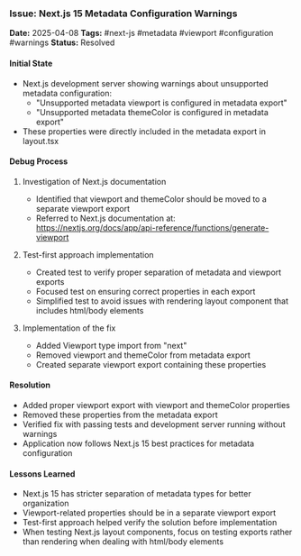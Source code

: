 ### Issue: Next.js 15 Metadata Configuration Warnings
**Date:** 2025-04-08
**Tags:** #next-js #metadata #viewport #configuration #warnings
**Status:** Resolved

#### Initial State
- Next.js development server showing warnings about unsupported metadata configuration:
  - "Unsupported metadata viewport is configured in metadata export"
  - "Unsupported metadata themeColor is configured in metadata export"
- These properties were directly included in the metadata export in layout.tsx

#### Debug Process
1. Investigation of Next.js documentation
   - Identified that viewport and themeColor should be moved to a separate viewport export
   - Referred to Next.js documentation at: https://nextjs.org/docs/app/api-reference/functions/generate-viewport

2. Test-first approach implementation
   - Created test to verify proper separation of metadata and viewport exports
   - Focused test on ensuring correct properties in each export
   - Simplified test to avoid issues with rendering layout component that includes html/body elements

3. Implementation of the fix
   - Added Viewport type import from "next"
   - Removed viewport and themeColor from metadata export
   - Created separate viewport export containing these properties

#### Resolution
- Added proper viewport export with viewport and themeColor properties
- Removed these properties from the metadata export
- Verified fix with passing tests and development server running without warnings
- Application now follows Next.js 15 best practices for metadata configuration

#### Lessons Learned
- Next.js 15 has stricter separation of metadata types for better organization
- Viewport-related properties should be in a separate viewport export
- Test-first approach helped verify the solution before implementation
- When testing Next.js layout components, focus on testing exports rather than rendering when dealing with html/body elements

